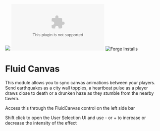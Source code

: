 ![](https://img.shields.io/badge/Foundry-v0.8.6-informational)
![Latest Release Download Count](https://img.shields.io/github/downloads/kandashi/kandashis-fluid-canvas/latest/module.zip)
![Forge Installs](https://img.shields.io/badge/dynamic/json?label=Forge%20Installs&query=package.installs&suffix=%25&url=https%3A%2F%2Fforge-vtt.com%2Fapi%2Fbazaar%2Fpackage%2Fkandashis-fluid-canvas&colorB=4aa94a)

# Fluid Canvas

This module allows you to sync canvas animations between your players. Send earthquakes as a city wall topples, a heartbeat pulse as a player draws close to death or a drunken haze as they stumble from the nearby tavern.

Access this through the FluidCanvas control on the left side bar <i class="fas fa-wind"></i>

Shift click to open the User Selection UI and use - or + to increase or decrease the intensity of the effect
